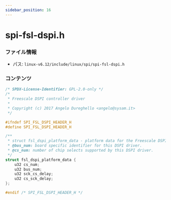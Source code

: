 ```yaml
---
sidebar_position: 16
---
```

# spi-fsl-dspi.h

### ファイル情報

- パス: `linux-v6.12/include/linux/spi/spi-fsl-dspi.h`

### コンテンツ

```h
/* SPDX-License-Identifier: GPL-2.0-only */
/*
 * Freescale DSPI controller driver
 *
 * Copyright (c) 2017 Angelo Dureghello <angelo@sysam.it>
 */

#ifndef SPI_FSL_DSPI_HEADER_H
#define SPI_FSL_DSPI_HEADER_H

/**
 * struct fsl_dspi_platform_data - platform data for the Freescale DSPI driver
 * @bus_num: board specific identifier for this DSPI driver.
 * @cs_num: number of chip selects supported by this DSPI driver.
 */
struct fsl_dspi_platform_data {
	u32 cs_num;
	u32 bus_num;
	u32 sck_cs_delay;
	u32 cs_sck_delay;
};

#endif /* SPI_FSL_DSPI_HEADER_H */

```
